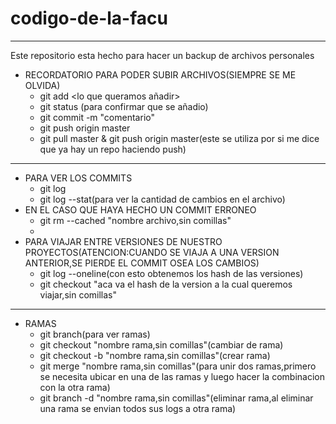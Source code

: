 # codigo-de-la-facu
***
Este repositorio esta hecho para hacer un backup de archivos personales

* RECORDATORIO PARA PODER SUBIR ARCHIVOS(SIEMPRE SE ME OLVIDA)
  * git add <lo que queramos añadir>
  * git status (para confirmar que se añadio)
  * git commit -m "comentario"
  * git push origin master
  * git pull master & git push origin master(este se utiliza por si me dice que ya hay un repo haciendo push)
***
* PARA VER LOS COMMITS
  * git log
  * git log --stat(para ver la cantidad de cambios en el archivo) 
* EN EL CASO QUE HAYA HECHO UN COMMIT ERRONEO
  * git rm --cached "nombre archivo,sin comillas" 
  * 
* PARA VIAJAR ENTRE VERSIONES DE NUESTRO PROYECTOS(ATENCION:CUANDO SE VIAJA A UNA VERSION ANTERIOR,SE PIERDE EL COMMIT OSEA LOS CAMBIOS)
  * git log --oneline(con esto obtenemos los hash de las versiones)
  * git checkout "aca va el hash de la version a la cual queremos viajar,sin comillas"
***
* RAMAS 
  * git branch(para ver ramas)   
  * git checkout "nombre rama,sin comillas"(cambiar de rama)
  * git checkout -b "nombre rama,sin comillas"(crear rama)
  * git merge "nombre rama,sin comillas"(para unir dos ramas,primero se necesita ubicar en una de las ramas y luego hacer la combinacion con la otra rama)
  * git branch -d "nombre rama,sin comillas"(eliminar rama,al eliminar una rama se envian todos sus logs a otra rama)
